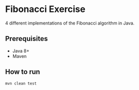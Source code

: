 # Fibonacci Exercise

4 different implementations of the Fibonacci algorithm in Java.

## Prerequisites
* Java 8+ 
* Maven

## How to run
```
mvn clean test
```